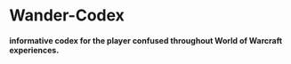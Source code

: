 # Wander-Codex

#### informative codex for the player confused throughout World of Warcraft experiences.

